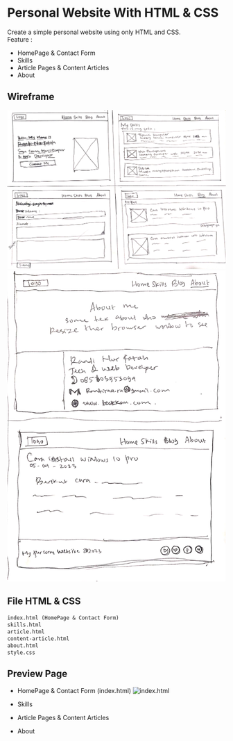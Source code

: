 # Personal Website With HTML & CSS
Create a simple personal website using only HTML and CSS.  
Feature :  
* HomePage & Contact Form
* Skills
* Article Pages & Content Articles
* About

## Wireframe
![wireframe1](Wireframe1.jpg)  
![Wireframe2](Wireframe2.jpg)

## File HTML & CSS
```
index.html (HomePage & Contact Form)
skills.html
article.html
content-article.html
about.html
style.css
```

## Preview Page
* HomePage & Contact Form (index.html)
![index.html]()

* Skills
* Article Pages & Content Articles
* About
